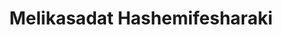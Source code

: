 ---
# Melikasadat Hashemifesharaki
title: Melikasadat Hashemifesharaki

# Is this the primary user of the site?
superuser: false

# Username (this should match the folder name)
authors: Melikasadat_Hashemifesharaki

# Role/position
role: Project Student

# Organizations/Affiliations
organizations:
  - name: University of Birmingham
    url: "https://www.birmingham.ac.uk/"

interests:
  # - Interest 1
  # - Interest 2

education:
  course: Course Title
  institution: University Name
    

social:
  # - icon: 
  #   icon_pack:
  #   link:

highlight_name: false

user_groups:
  - Project Students
  # - Group 2

# User Groups:
# Researchers (R)
# Research Assistants (RA)
# Collaborators (C)
# Visitors (V)
# Project Students (P)
# Volunteer Research Assistants (V)
# Alumni (A)
---